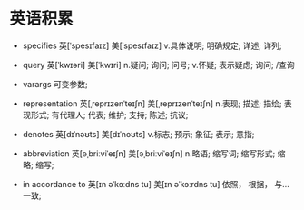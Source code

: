 # 英语积累
- specifies	  英[ˈspesɪfaɪz] 美[ˈspesɪfaɪz]   v.具体说明; 明确规定; 详述; 详列;
- query	      英[ˈkwɪəri] 美[ˈkwɪri]  n.疑问; 询问; 问号; v.怀疑; 表示疑虑; 询问;  /查询          
- varargs	    可变参数;
- representation  英[ˌreprɪzenˈteɪʃn] 美[ˌreprɪzenˈteɪʃn]   n.表现; 描述; 描绘; 表现形式; 有代理人; 代表; 维护; 支持; 陈述; 抗议;
- denotes	  英[dɪˈnəʊts] 美[dɪˈnoʊts] v.标志; 预示; 象征; 表示; 意指;
- abbreviation  英[əˌbriːviˈeɪʃn]  美[əˌbriːviˈeɪʃn]  n.略语; 缩写词; 缩写形式; 缩略; 缩写;








- in accordance to  英[ɪn əˈkɔːdns tu] 美[ɪn əˈkɔːrdns tu]  依照， 根据， 与…一致;
